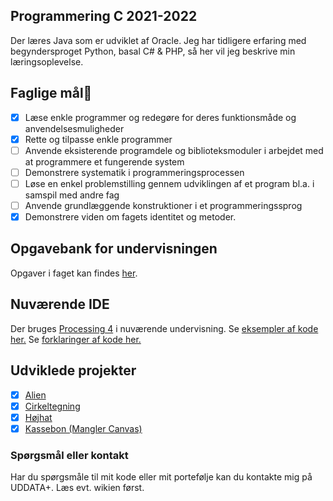 ## Programmering C 2021-2022
Der læres Java som er udviklet af Oracle. Jeg har tidligere erfaring med begyndersproget Python, basal C# & PHP, så her vil jeg beskrive min læringsoplevelse.

## Faglige mål🙏
* [x] Læse enkle programmer og redegøre for deres funktionsmåde og anvendelsesmuligheder
* [x] Rette og tilpasse enkle programmer
* [ ] Anvende eksisterende programdele og biblioteksmoduler i arbejdet med at programmere et fungerende system
* [ ] Demonstrere systematik i programmeringsprocessen
* [ ] Løse en enkel problemstilling gennem udviklingen af et program bl.a. i samspil med andre fag
* [ ] Anvende grundlæggende konstruktioner i et programmeringssprog
* [x] Demonstrere viden om fagets identitet og metoder.

## Opgavebank for undervisningen
Opgaver i faget kan findes [her](https://github.com/ChrisBruhn/HTX2021).

## Nuværende IDE
Der bruges [Processing 4](https://processing.org/download) i nuværende undervisning.
Se [eksempler af kode her.](https://processing.org/examples)
Se [forklaringer af kode her.](https://processing.org/tutorials)

## Udviklede projekter
* [x] [Alien](https://github.com/Mostafa-Mahdi/Programmering-C/tree/main/Alien)
* [x] [Cirkeltegning](https://github.com/Mostafa-Mahdi/Programmering-C/tree/main/Cirkeltegning)
* [x] [Højhat](https://github.com/Mostafa-Mahdi/Programmering-C/tree/main/H%C3%B8jhat)
* [x] [Kassebon (Mangler Canvas)](https://github.com/Mostafa-Mahdi/Programmering-C/tree/main/Kassebon)

### Spørgsmål eller kontakt

Har du spørgsmåle til mit kode eller mit portefølje kan du kontakte mig på UDDATA+. Læs evt. wikien først.
